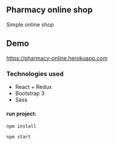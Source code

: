 ## Pharmacy online shop
Simple online shop
## Demo
https://pharmacy-online.herokuapp.com
### Technologies used
* React + Redux
* Bootstrap 3
* Sass

#### run project:
```
npm install
```
```
npm start
```
